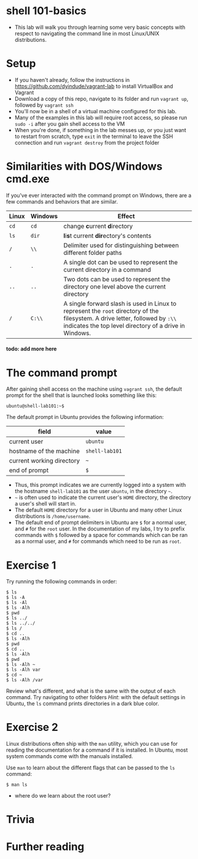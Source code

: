 # shell 101-basics
- This lab will walk you through learning some very basic concepts with respect to navigating the command line in most Linux/UNIX distributions.

# Setup
- If you haven't already, follow the instructions in https://github.com/dyindude/vagrant-lab to install VirtualBox and Vagrant
- Download a copy of this repo, navigate to its folder and run `vagrant up`, followed by `vagrant ssh`
- You'll now be in a shell of a virtual machine configured for this lab.
- Many of the examples in this lab will require root access, so please run `sudo -i` after you gain shell access to the VM
- When you're done, if something in the lab messes up, or you just want to restart from scratch, type `exit` in the terminal to leave the SSH connection and run `vagrant destroy` from the project folder 

# Similarities with DOS/Windows cmd.exe
If you've ever interacted with the command prompt on Windows, there are a few commands and behaviors that are similar.

| Linux | Windows | Effect |
| ----- | ------- | ------ |
| `cd`    | `cd`      | change **c**urrent **d**irectory |
| `ls`    | `dir`     | **l**i**s**t current **dir**ectory's contents |
| `/`     | `\\`      | Delimiter used for distinguishing between different folder paths |
| `.`     | `.`       | A single dot can be used to represent the current directory in a command |
| `..`    | `..`      | Two dots can be used to represent the directory one level above the current directory |
| `/`     | `C:\\`    | A single forward slash is used in Linux to represent the `root` directory of the filesystem. A drive letter, followed by `:\\` indicates the top level directory of a drive in Windows. |

#### todo: add more here

# The command prompt
After gaining shell access on the machine using `vagrant ssh`, the default prompt for the shell that is launched looks something like this:

`ubuntu@shell-lab101:~$`

The default prompt in Ubuntu provides the following information:

| field | value |
| ----- | ----- |
| current user | `ubuntu` |
| hostname of the machine | `shell-lab101` |
| current working directory | `~` |
| end of prompt | `$` |

- Thus, this prompt indicates we are currently logged into a system with the hostname `shell-lab101` as the user `ubuntu`, in the directory `~`.
- `~` is often used to indicate the current user's `HOME` directory, the directory a user's shell will start in.
- The default `HOME` directory for a user in Ubuntu and many other Linux distributions is `/home/username`.
- The default end of prompt delimiters in Ubuntu are `$` for a normal user, and `#` for the `root` user. In the documentation of my labs, I try to prefix commands with `$` followed by a space for commands which can be ran as a normal user, and `#` for commands which need to be run as `root`.

# Exercise 1
Try running the following commands in order:

```
$ ls
$ ls -A
$ ls -Al
$ ls -Alh
$ pwd
$ ls ../
$ ls ../../
$ ls /
$ cd ..
$ ls -Alh
$ pwd
$ cd ..
$ ls -Alh
$ pwd
$ ls -Alh ~
$ ls -Alh var
$ cd ~
$ ls -Alh /var
```

Review what's different, and what is the same with the output of each command. Try navigating to other folders *Hint*: with the default settings in Ubuntu, the `ls` command prints directories in a dark blue color.

# Exercise 2
Linux distributions often ship with the `man` utility, which you can use for reading the documentation for a command if it is installed. In Ubuntu, most system commands come with the manuals installed.

Use `man` to learn about the different flags that can be passed to the `ls` command:

`$ man ls`


- where do we learn about the root user?

# Trivia

# Further reading

